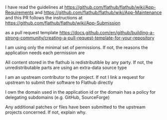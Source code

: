 I have read the guidelines at 
https://github.com/flathub/flathub/wiki/App-Requirements and https://github.com/flathub/flathub/wiki/App-Maintenance and this PR follows the instructions at https://github.com/flathub/flathub/wiki/App-Submission

as a pull request template https://docs.github.com/en/github/building-a-strong-community/creating-a-pull-request-template-for-your-repository

I am using only the minimal set of permissions. If not, the reasons the application needs each permission are

All content stored in the flathub is redistributible by any party. If not, the unredistributable parts are using an extra-data source type

I am an upstream contributor to the project. If not I link a request for upstream to submit their software to Flathub directly

I own the domain used in the application id or the domain has a policy for delegating subdomains (e.g. GitHub, SourceForge)

Any additional patches or files have been submitted to the upstream projects concerned. If not, explain why.